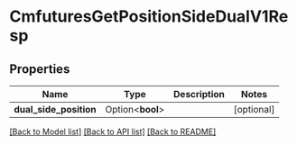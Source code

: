# CmfuturesGetPositionSideDualV1Resp

## Properties

Name | Type | Description | Notes
------------ | ------------- | ------------- | -------------
**dual_side_position** | Option<**bool**> |  | [optional]

[[Back to Model list]](../README.md#documentation-for-models) [[Back to API list]](../README.md#documentation-for-api-endpoints) [[Back to README]](../README.md)


